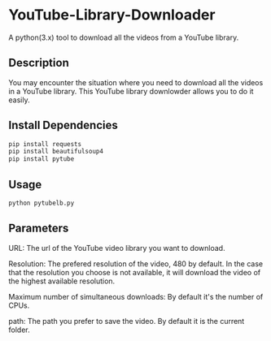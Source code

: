 # YouTube-Library-Downloader
A python(3.x) tool to download all the videos from a YouTube library.

## Description
You may encounter the situation where you need to download all the videos in a YouTube library. This YouTube library downlowder allows you to do it easily.

## Install Dependencies
```bash
pip install requests
pip install beautifulsoup4
pip install pytube
```

## Usage
```bash
python pytubelb.py
```
	
## Parameters
URL: The url of the YouTube video library you want to download.

Resolution: The prefered resolution of the video, 480 by default. In the case that the resolution you choose is not available, it will download the video of the highest available resolution.

Maximum number of simultaneous downloads: By default it's the number of CPUs.

path: The path you prefer to save the video. By default it is the current folder.

